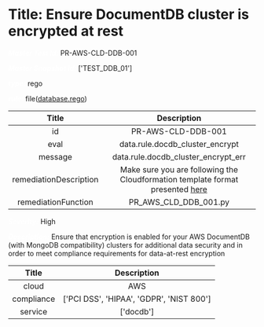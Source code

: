 



# Title: Ensure DocumentDB cluster is encrypted at rest


***<font color="white">Master Test Id:</font>*** PR-AWS-CLD-DDB-001

***<font color="white">Master Snapshot Id:</font>*** ['TEST_DDB_01']

***<font color="white">type:</font>*** rego

***<font color="white">rule:</font>*** file([database.rego])  
  
  
  
  

|Title|Description|
| :---: | :---: |
|id|PR-AWS-CLD-DDB-001|
|eval|data.rule.docdb_cluster_encrypt|
|message|data.rule.docdb_cluster_encrypt_err|
|remediationDescription|Make sure you are following the Cloudformation template format presented <a href='https://docs.aws.amazon.com/AWSCloudFormation/latest/UserGuide/aws-resource-docdb-dbcluster.html#cfn-docdb-dbcluster-storageencrypted' target='_blank'>here</a>|
|remediationFunction|PR_AWS_CLD_DDB_001.py|


***<font color="white">Severity:</font>*** High

***<font color="white">Description:</font>*** Ensure that encryption is enabled for your AWS DocumentDB (with MongoDB compatibility) clusters for additional data security and in order to meet compliance requirements for data-at-rest encryption  
  
  

|Title|Description|
| :---: | :---: |
|cloud|AWS|
|compliance|['PCI DSS', 'HIPAA', 'GDPR', 'NIST 800']|
|service|['docdb']|



[database.rego]: https://github.com/prancer-io/prancer-compliance-test/tree/master/aws/cloud/database.rego
